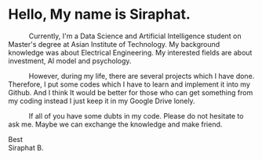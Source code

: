 # Hello, My name is Siraphat. 

  &emsp;&emsp;&emsp;Currently, I'm a Data Science and Artificial Intelligence student on Master's degree at Asian Institute of Technology.
  My background knowledge was about Electrical Engineering. My interested fields are about investment, AI model and psychology.<br />
  
  
  
  &emsp;&emsp;&emsp;However, during my life, there are several projects which I have done. Therefore, I put some codes which I have to learn and implement it into my Github. 
  And I think It would be better for those who can get something from my coding instead I just keep it in my Google Drive lonely.<br />
 
 
 
  &emsp;&emsp;&emsp;If all of you have some dubts in my code. Please do not hesitate to ask me. Maybe we can exchange the knowledge and make friend.<br />
  
  Best<br />
  Siraphat B.
